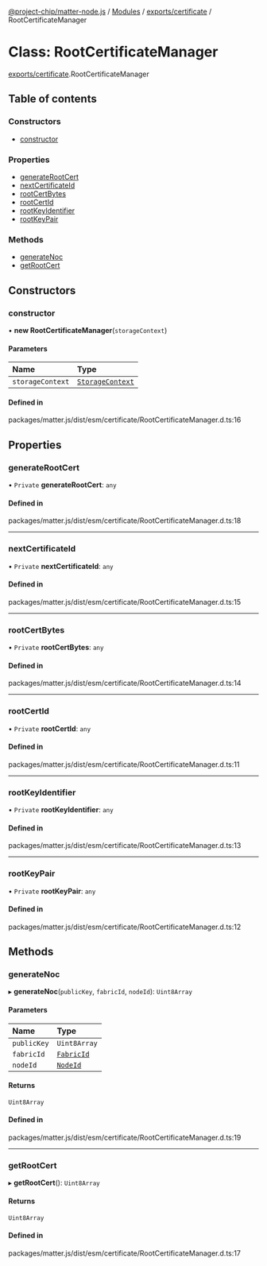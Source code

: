 [@project-chip/matter-node.js](../README.md) / [Modules](../modules.md) / [exports/certificate](../modules/exports_certificate.md) / RootCertificateManager

# Class: RootCertificateManager

[exports/certificate](../modules/exports_certificate.md).RootCertificateManager

## Table of contents

### Constructors

- [constructor](exports_certificate.RootCertificateManager.md#constructor)

### Properties

- [generateRootCert](exports_certificate.RootCertificateManager.md#generaterootcert)
- [nextCertificateId](exports_certificate.RootCertificateManager.md#nextcertificateid)
- [rootCertBytes](exports_certificate.RootCertificateManager.md#rootcertbytes)
- [rootCertId](exports_certificate.RootCertificateManager.md#rootcertid)
- [rootKeyIdentifier](exports_certificate.RootCertificateManager.md#rootkeyidentifier)
- [rootKeyPair](exports_certificate.RootCertificateManager.md#rootkeypair)

### Methods

- [generateNoc](exports_certificate.RootCertificateManager.md#generatenoc)
- [getRootCert](exports_certificate.RootCertificateManager.md#getrootcert)

## Constructors

### constructor

• **new RootCertificateManager**(`storageContext`)

#### Parameters

| Name | Type |
| :------ | :------ |
| `storageContext` | [`StorageContext`](storage_export.StorageContext.md) |

#### Defined in

packages/matter.js/dist/esm/certificate/RootCertificateManager.d.ts:16

## Properties

### generateRootCert

• `Private` **generateRootCert**: `any`

#### Defined in

packages/matter.js/dist/esm/certificate/RootCertificateManager.d.ts:18

___

### nextCertificateId

• `Private` **nextCertificateId**: `any`

#### Defined in

packages/matter.js/dist/esm/certificate/RootCertificateManager.d.ts:15

___

### rootCertBytes

• `Private` **rootCertBytes**: `any`

#### Defined in

packages/matter.js/dist/esm/certificate/RootCertificateManager.d.ts:14

___

### rootCertId

• `Private` **rootCertId**: `any`

#### Defined in

packages/matter.js/dist/esm/certificate/RootCertificateManager.d.ts:11

___

### rootKeyIdentifier

• `Private` **rootKeyIdentifier**: `any`

#### Defined in

packages/matter.js/dist/esm/certificate/RootCertificateManager.d.ts:13

___

### rootKeyPair

• `Private` **rootKeyPair**: `any`

#### Defined in

packages/matter.js/dist/esm/certificate/RootCertificateManager.d.ts:12

## Methods

### generateNoc

▸ **generateNoc**(`publicKey`, `fabricId`, `nodeId`): `Uint8Array`

#### Parameters

| Name | Type |
| :------ | :------ |
| `publicKey` | `Uint8Array` |
| `fabricId` | [`FabricId`](../modules/exports_datatype.md#fabricid) |
| `nodeId` | [`NodeId`](../modules/exports_datatype.md#nodeid) |

#### Returns

`Uint8Array`

#### Defined in

packages/matter.js/dist/esm/certificate/RootCertificateManager.d.ts:19

___

### getRootCert

▸ **getRootCert**(): `Uint8Array`

#### Returns

`Uint8Array`

#### Defined in

packages/matter.js/dist/esm/certificate/RootCertificateManager.d.ts:17
